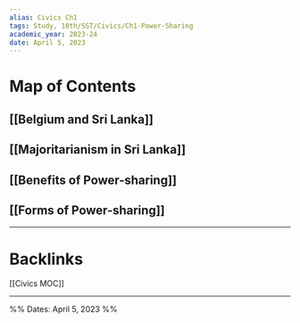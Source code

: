 ```yaml
---
alias: Civics Ch1
tags: Study, 10th/SST/Civics/Ch1-Power-Sharing
academic_year: 2023-24
date: April 5, 2023
---
```

# Map of Contents

## [[Belgium and Sri Lanka]]
## [[Majoritarianism in Sri Lanka]]
## [[Benefits of Power-sharing]]
## [[Forms of Power-sharing]]

---

# Backlinks

[[Civics MOC]]

---
%%
Dates: April 5, 2023
%%